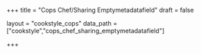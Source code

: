 +++
title = "Cops Chef/Sharing Emptymetadatafield"
draft = false

layout = "cookstyle_cops"
data_path = ["cookstyle","cops_chef_sharing_emptymetadatafield"]

+++

<!-- The content of this page is automatically generated from the
cops_chef_sharing_emptymetadatafield.yml file in github.com/chef/cookstyle/docs-chef-io/data/cookstyle. -->
